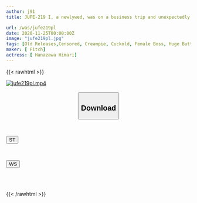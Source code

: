 ```yaml
---
author: j91
title: JUFE-219 I, a newlywed, was on a business trip and unexpectedly shared a room with my female boss. Reverse NTR Himari Kinoshita was made into a sex slave from morning till night.

url: /was/jufe219pl
date: 2020-11-25T00:00:00Z
image: "jufe219pl.jpg"
tags: [Old Releases,Censored, Creampie, Cuckold, Female Boss, Huge Butt, Slut, Solowork, Tall]
maker: [ Fitch]
actress: [ Hanazawa Himari]
---
```



{{< rawhtml >}}

<div class="video" data-videoid="mq7MXoBvXbhbZ1L">
    <a href="javascript:;">
        <img src="/was/jufe219pl/jufe219pl.jpg" width="WIDTH" height="HEIGHT" alt="jufe219pl.mp4" loading="lazy">
    </a>
</div>

<script type="text/javascript" src="https://j91.asia/asset/on-demand-st.js"></script>

<br>
  <link rel="stylesheet" href="https://j91.asia/asset/bs5.css">
  
  <center>
  <button class="btn btn-primary" type="button" data-bs-toggle="collapse" data-bs-target=".multi-collapse" aria-expanded="false" aria-controls="multiCollapseExample1 multiCollapseExample2"><h2>Download</h2></button></center>
</p>
<div class="row">
  <div class="col">
    <div class="collapse multi-collapse" id="multiCollapseExample1">
      <div class="card card-body">
	      	      <br>
<div class="buttons">  
<p><a href="https://streamtape.to/v/mq7MXoBvXbhbZ1L" target="_blank"><button class="btn-hover color-3"><i class="fa fa-download"></i> ST</button></a></p></div>
    </div>
  </div>
</div>
  <div class="col">
    <div class="collapse multi-collapse" id="multiCollapseExample2">
      <div class="card card-body">
	      <br>
<div class="buttons">
<p><a href="https://wolfstream.tv/pa8ju4hd2jt7" target="_blank"><button class="btn-hover color-8"><i class="fa fa-download"></i> WS</button></a></p></div>
<br><br>
      </div>
    </div>
  </div>
</div>

{{< /rawhtml >}}